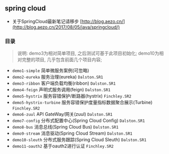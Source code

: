 ## spring cloud

- 关于SpringCloud最新笔记请移步 [http://blog.aezo.cn/](http://blog.aezo.cn/2017/08/05/java/springcloud/)

### 目录

> 说明: demo3为相对简单项目, 之后测试可基于此项目初始化; demo10为相对完整的项目, 几乎包含前面几个项目内容;

- `demo1-simple` 简单微服务案例(可忽略)
- `demo2-eureka` 服务治理(eureka) `Dalston.SR1`
- `demo3-ribbon` 客户端负载均衡(ribbon) `Dalston.SR1`
- `demo4-feign` 声明式服务调用(feign) `Dalston.SR1`
- `demo5-hystrix` 服务容错保护/断路器(hystrix) `Finchley.SR2`
- `demo5-hystrix-turbine` 服务容错保护度量指标数据聚合展示(Turbine) `Finchley.SR2`
- `demo6-zuul` API GateWay/网关(zuul) `Dalston.SR1`
- `demo7-config` 分布式配置中心(Spring Cloud Config) `Dalston.SR1`
- `demo8-bus` 消息总线(Spring Cloud Bus) `Dalston.SR1`
- `demo9-stream` 消息驱动(Spring Cloud Stream) `Dalston.SR1`
- `demo10-sleuth` 分布式服务跟踪(Spring Cloud Sleuth) `Dalston.SR1`
- `demo11-oauth2` 基于oauth2进行认证 `Finchley.SR2`